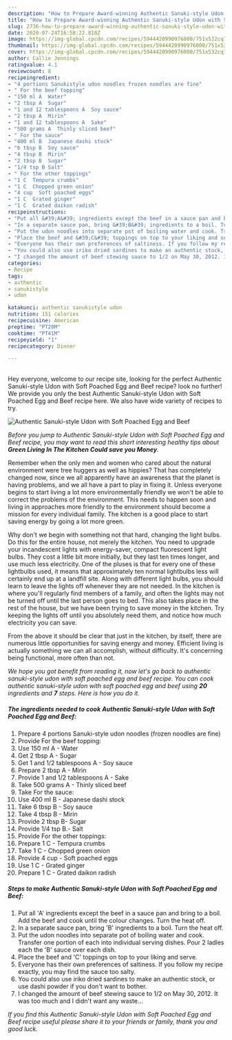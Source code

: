 ```yaml
---
description: "How to Prepare Award-winning Authentic Sanuki-style Udon with Soft Poached Egg and Beef"
title: "How to Prepare Award-winning Authentic Sanuki-style Udon with Soft Poached Egg and Beef"
slug: 2736-how-to-prepare-award-winning-authentic-sanuki-style-udon-with-soft-poached-egg-and-beef
date: 2020-07-24T16:58:22.810Z
image: https://img-global.cpcdn.com/recipes/5944420990976000/751x532cq70/authentic-sanuki-style-udon-with-soft-poached-egg-and-beef-recipe-main-photo.jpg
thumbnail: https://img-global.cpcdn.com/recipes/5944420990976000/751x532cq70/authentic-sanuki-style-udon-with-soft-poached-egg-and-beef-recipe-main-photo.jpg
cover: https://img-global.cpcdn.com/recipes/5944420990976000/751x532cq70/authentic-sanuki-style-udon-with-soft-poached-egg-and-beef-recipe-main-photo.jpg
author: Callie Jennings
ratingvalue: 4.1
reviewcount: 8
recipeingredient:
- "4 portions Sanukistyle udon noodles frozen noodles are fine"
- " For the beef topping"
- "150 ml A  Water"
- "2 tbsp A  Sugar"
- "1 and 12 tablespoons A  Soy sauce"
- "2 tbsp A  Mirin"
- "1 and 12 tablespoons A  Sake"
- "500 grams A  Thinly sliced beef"
- " For the sauce"
- "400 ml B  Japanese dashi stock"
- "6 tbsp B  Soy sauce"
- "4 tbsp B  Mirin"
- "2 tbsp B  Sugar"
- "1/4 tsp B Salt"
- " For the other toppings"
- "1 C  Tempura crumbs"
- "1 C  Chopped green onion"
- "4 cup  Soft poached eggs"
- "1 C  Grated ginger"
- "1 C  Grated daikon radish"
recipeinstructions:
- "Put all &#39;A&#39; ingredients except the beef in a sauce pan and bring to a boil. Add the beef and cook until the colour changes. Turn the heat off."
- "In a separate sauce pan, bring &#39;B&#39; ingredients to a boil. Turn the heat off."
- "Put the udon noodles into separate pot of boiling water and cook. Transfer one portion of each into individual serving dishes. Pour 2 ladles each the &#39;B&#39; sauce over each dish."
- "Place the beef and &#39;C&#39; toppings on top to your liking and serve."
- "Everyone has their own preferences of saltiness. If you follow my recipe exactly, you may find  the sauce too salty."
- "You could also use iriko dried sardines to make an authentic stock, or use dashi powder if you don&#39;t want to bother."
- "I changed the amount of beef stewing sauce to 1/2 on May 30, 2012. It was too much and I didn&#39;t want any waste..."
categories:
- Recipe
tags:
- authentic
- sanukistyle
- udon

katakunci: authentic sanukistyle udon 
nutrition: 151 calories
recipecuisine: American
preptime: "PT20M"
cooktime: "PT41M"
recipeyield: "1"
recipecategory: Dinner

---
```

<br>
Hey everyone, welcome to our recipe site, looking for the perfect Authentic Sanuki-style Udon with Soft Poached Egg and Beef recipe? look no further! We provide you only the best Authentic Sanuki-style Udon with Soft Poached Egg and Beef recipe here. We also have wide variety of recipes to try.
<br>


![Authentic Sanuki-style Udon with Soft Poached Egg and Beef](https://img-global.cpcdn.com/recipes/5944420990976000/751x532cq70/authentic-sanuki-style-udon-with-soft-poached-egg-and-beef-recipe-main-photo.jpg)

<i>Before you jump to Authentic Sanuki-style Udon with Soft Poached Egg and Beef recipe, you may want to read this short interesting healthy tips about 
<strong>Green Living In The Kitchen Could save you Money</strong>.</i>
</br>

Remember when the only men and women who cared about the natural environment were tree huggers as well as hippies? That has completely changed now, since we all apparently have an awareness that the planet is having problems, and we all have a part to play in fixing it. Unless everyone begins to start living a lot more environmentally friendly we won't be able to correct the problems of the environment. This needs to happen soon and living in approaches more friendly to the environment should become a mission for every individual family. The kitchen is a good place to start saving energy by going a lot more green.

Why don't we begin with something not that hard, changing the light bulbs. Do this for the entire house, not merely the kitchen. You need to upgrade your incandescent lights with energy-saver, compact fluorescent light bulbs. They cost a little bit more initially, but they last ten times longer, and use much less electricity. One of the pluses is that for every one of these lightbulbs used, it means that approximately ten normal lightbulbs less will certainly end up at a landfill site. Along with different light bulbs, you should learn to leave the lights off whenever they are not needed. In the kitchen is where you'll regularly find members of a family, and often the lights may not be turned off until the last person goes to bed. This also takes place in the rest of the house, but we have been trying to save money in the kitchen. Try keeping the lights off until you absolutely need them, and notice how much electricity you can save.

From the above it should be clear that just in the kitchen, by itself, there are numerous little opportunities for saving energy and money. Efficient living is actually something we can all accomplish, without difficulty. It's concerning being functional, more often than not.


<i>We hope you got benefit from reading it, now let's go back to authentic sanuki-style udon with soft poached egg and beef recipe. You can cook authentic sanuki-style udon with soft poached egg and beef using <strong>20</strong> ingredients and <strong>7</strong> steps. Here is how you do it.
</i>

##### The ingredients needed to cook Authentic Sanuki-style Udon with Soft Poached Egg and Beef:

1. Prepare 4 portions Sanuki-style udon noodles (frozen noodles are fine)
1. Provide  For the beef topping:
1. Use 150 ml A - Water
1. Get 2 tbsp A - Sugar
1. Get 1 and 1/2 tablespoons A - Soy sauce
1. Prepare 2 tbsp A - Mirin
1. Provide 1 and 1/2 tablespoons A - Sake
1. Take 500 grams A - Thinly sliced beef
1. Take  For the sauce:
1. Use 400 ml B - Japanese dashi stock
1. Take 6 tbsp B - Soy sauce
1. Take 4 tbsp B - Mirin
1. Provide 2 tbsp B-  Sugar
1. Provide 1/4 tsp B.- Salt
1. Provide  For the other toppings:
1. Prepare 1 C - Tempura crumbs
1. Take 1 C - Chopped green onion
1. Provide 4 cup - Soft poached eggs
1. Use 1 C - Grated ginger
1. Prepare 1 C - Grated daikon radish


##### Steps to make Authentic Sanuki-style Udon with Soft Poached Egg and Beef:

1. Put all &#39;A&#39; ingredients except the beef in a sauce pan and bring to a boil. Add the beef and cook until the colour changes. Turn the heat off.
1. In a separate sauce pan, bring &#39;B&#39; ingredients to a boil. Turn the heat off.
1. Put the udon noodles into separate pot of boiling water and cook. Transfer one portion of each into individual serving dishes. Pour 2 ladles each the &#39;B&#39; sauce over each dish.
1. Place the beef and &#39;C&#39; toppings on top to your liking and serve.
1. Everyone has their own preferences of saltiness. If you follow my recipe exactly, you may find  the sauce too salty.
1. You could also use iriko dried sardines to make an authentic stock, or use dashi powder if you don&#39;t want to bother.
1. I changed the amount of beef stewing sauce to 1/2 on May 30, 2012. It was too much and I didn&#39;t want any waste...


<i>If you find this Authentic Sanuki-style Udon with Soft Poached Egg and Beef recipe useful please share it to your friends or family, thank you and good luck.</i>
